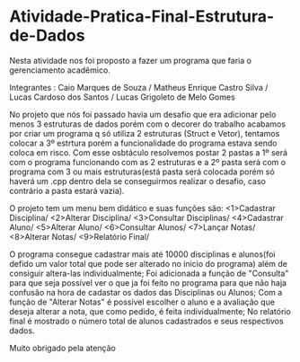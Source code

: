 # Atividade-Pratica-Final-Estrutura-de-Dados
Nesta atividade nos foi proposto a fazer um programa que faria o gerenciamento acadêmico.

Integrantes : Caio Marques de Souza / 
              Matheus Enrique Castro Silva / 
              Lucas Cardoso dos Santos /
              Lucas Grigoleto de Melo Gomes 

No projeto que nós foi passado havia um desafio que era adicionar pelo menos 3 estruturas de dados porém com o decorer do trabalho acabamos por criar um programa q só utiliza 2 estruturas (Struct e Vetor), tentamos colocar a 3º estrtura porém a funcionalidade do programa estava sendo coloca em risco. Com esse osbtáculo resolvemos postar 2 pastas a 1º será com o programa funcionando com as 2 estruturas e a 2º pasta será com o programa com 3 ou mais estruturas(está pasta será colocada porém só haverá um .cpp dentro dela se conseguirmos realizar o desafio, caso contrário a pasta estará vazia).

O projeto tem um menu bem didático e suas funções são:  <1>Cadastrar Disciplina/
                                                        <2>Alterar Disciplina/
                                                        <3>Consultar Disciplinas/
                                                        <4>Cadastrar Aluno/
                                                        <5>Alterar Aluno/
                                                        <6>Consultar Alunos/
                                                        <7>Lançar Notas/
                                                        <8>Alterar Notas/
                                                        <9>Relatório Final/
                                                        
O programa consegue cadastrar mais até 10000 disciplinas e alunos(foi defido um valor total que pode ser alterado no ínicio do programa) além de consiguir altera-las individualmente;
Foi adicionada a função de "Consulta" para que seja possível ver o que ja foi feito no programa para que não haja confusão na hora de cadastar os dados das Disciplinas ou Alunos;
Com a função de "Alterar Notas" é possível escolher o aluno e a avaliação que deseja alterar a nota, que como pedido, é feita individualmente;
No relatório final é mostrado o número total de alunos cadastrados e seus respectivos dados.

Muito obrigado pela atenção
